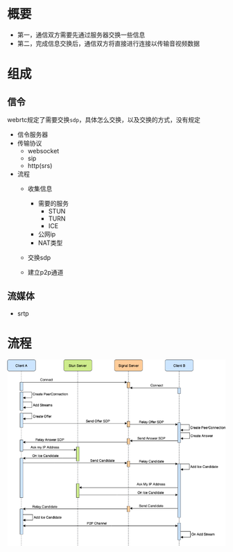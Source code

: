 # 概要
- 第一，通信双方需要先通过服务器交换一些信息
- 第二，完成信息交换后，通信双方将直接进行连接以传输音视频数据

# 组成
## 信令
webrtc规定了需要交换`sdp`，具体怎么交换，以及交换的方式，没有规定
- 信令服务器
- 传输协议
  - websocket
  - sip
  - http(srs)
- 流程
  - 收集信息
      - 需要的服务
        - STUN
        - TURN
        - ICE
    - 公网ip
    - NAT类型
      
  - 交换sdp
  - 建立p2p通道
  
## 流媒体
  - srtp

# 流程
![流程](./image/rtcFlow.png)
